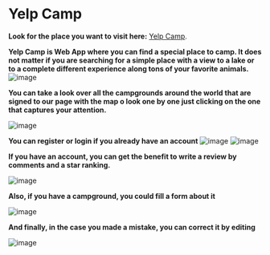 # Yelp Camp

**Look for the place you want to visit here:** 
[Yelp Camp](https://yelp-camp-4po1.onrender.com/). 

**Yelp Camp is Web App where you can find a special place to camp. It does not matter if you are searching for a simple place with a view to a lake or to a complete different experience along tons of your favorite animals.**
![image](https://github.com/user-attachments/assets/5d28bb76-87f3-4f90-998e-c7ed4fd41c12)

**You can take a look over all the campgrounds around the world that are signed to our page with the map o look one by one just clicking on the one that captures your attention.**

![image](https://github.com/user-attachments/assets/614bfda9-627c-497b-b8ea-9417bd6e9b46)

**You can register or login if you already have an account**
![image](https://github.com/user-attachments/assets/be8ab980-491b-4128-a477-2d3ca5774af4) ![image](https://github.com/user-attachments/assets/19208abe-0bd8-4257-b8c3-0404e2d823f6)

**If you have an account, you can get the benefit to write a review by comments and a star ranking.**

![image](https://github.com/user-attachments/assets/3206b6c3-1706-47b4-a9ab-464380f1be7a)


**Also, if you have a campground, you could fill a form about it**

![image](https://github.com/user-attachments/assets/c4616219-eefb-488d-8773-7444a501c4ac)

**And finally, in the case you made a mistake, you can correct it by editing**

![image](https://github.com/user-attachments/assets/c3160711-61a8-4eb1-a69e-ec1422cb2b1d)
